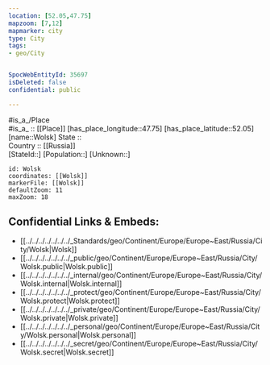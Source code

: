 ```yaml
---
location: [52.05,47.75] 
mapzoom: [7,12] 
mapmarker: city 
type: City
tags:
- geo/City


SpocWebEntityId: 35697
isDeleted: false
confidential: public

---
```

#is_a_/Place  
#is_a_ :: [[Place]] 
[has_place_longitude::47.75] 
[has_place_latitude::52.05] 
[name::Wolsk] 
State ::  
Country :: [[Russia]]  
[StateId::] 
[Population::] 
[Unknown::] 


```leaflet
id: Wolsk
coordinates: [[Wolsk]] 
markerFile: [[Wolsk]] 
defaultZoom: 11 
maxZoom: 18
```


## Confidential Links & Embeds: 
- [[../../../../../../../_Standards/geo/Continent/Europe/Europe~East/Russia/City/Wolsk|Wolsk]] 
- [[../../../../../../../_public/geo/Continent/Europe/Europe~East/Russia/City/Wolsk.public|Wolsk.public]] 
- [[../../../../../../../_internal/geo/Continent/Europe/Europe~East/Russia/City/Wolsk.internal|Wolsk.internal]] 
- [[../../../../../../../_protect/geo/Continent/Europe/Europe~East/Russia/City/Wolsk.protect|Wolsk.protect]] 
- [[../../../../../../../_private/geo/Continent/Europe/Europe~East/Russia/City/Wolsk.private|Wolsk.private]] 
- [[../../../../../../../_personal/geo/Continent/Europe/Europe~East/Russia/City/Wolsk.personal|Wolsk.personal]] 
- [[../../../../../../../_secret/geo/Continent/Europe/Europe~East/Russia/City/Wolsk.secret|Wolsk.secret]] 
